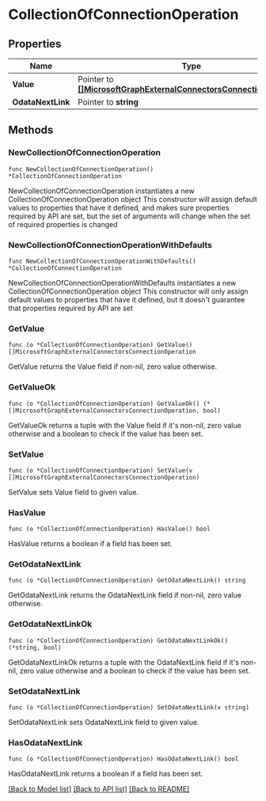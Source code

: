 # CollectionOfConnectionOperation

## Properties

Name | Type | Description | Notes
------------ | ------------- | ------------- | -------------
**Value** | Pointer to [**[]MicrosoftGraphExternalConnectorsConnectionOperation**](MicrosoftGraphExternalConnectorsConnectionOperation.md) |  | [optional] 
**OdataNextLink** | Pointer to **string** |  | [optional] 

## Methods

### NewCollectionOfConnectionOperation

`func NewCollectionOfConnectionOperation() *CollectionOfConnectionOperation`

NewCollectionOfConnectionOperation instantiates a new CollectionOfConnectionOperation object
This constructor will assign default values to properties that have it defined,
and makes sure properties required by API are set, but the set of arguments
will change when the set of required properties is changed

### NewCollectionOfConnectionOperationWithDefaults

`func NewCollectionOfConnectionOperationWithDefaults() *CollectionOfConnectionOperation`

NewCollectionOfConnectionOperationWithDefaults instantiates a new CollectionOfConnectionOperation object
This constructor will only assign default values to properties that have it defined,
but it doesn't guarantee that properties required by API are set

### GetValue

`func (o *CollectionOfConnectionOperation) GetValue() []MicrosoftGraphExternalConnectorsConnectionOperation`

GetValue returns the Value field if non-nil, zero value otherwise.

### GetValueOk

`func (o *CollectionOfConnectionOperation) GetValueOk() (*[]MicrosoftGraphExternalConnectorsConnectionOperation, bool)`

GetValueOk returns a tuple with the Value field if it's non-nil, zero value otherwise
and a boolean to check if the value has been set.

### SetValue

`func (o *CollectionOfConnectionOperation) SetValue(v []MicrosoftGraphExternalConnectorsConnectionOperation)`

SetValue sets Value field to given value.

### HasValue

`func (o *CollectionOfConnectionOperation) HasValue() bool`

HasValue returns a boolean if a field has been set.

### GetOdataNextLink

`func (o *CollectionOfConnectionOperation) GetOdataNextLink() string`

GetOdataNextLink returns the OdataNextLink field if non-nil, zero value otherwise.

### GetOdataNextLinkOk

`func (o *CollectionOfConnectionOperation) GetOdataNextLinkOk() (*string, bool)`

GetOdataNextLinkOk returns a tuple with the OdataNextLink field if it's non-nil, zero value otherwise
and a boolean to check if the value has been set.

### SetOdataNextLink

`func (o *CollectionOfConnectionOperation) SetOdataNextLink(v string)`

SetOdataNextLink sets OdataNextLink field to given value.

### HasOdataNextLink

`func (o *CollectionOfConnectionOperation) HasOdataNextLink() bool`

HasOdataNextLink returns a boolean if a field has been set.


[[Back to Model list]](../README.md#documentation-for-models) [[Back to API list]](../README.md#documentation-for-api-endpoints) [[Back to README]](../README.md)


